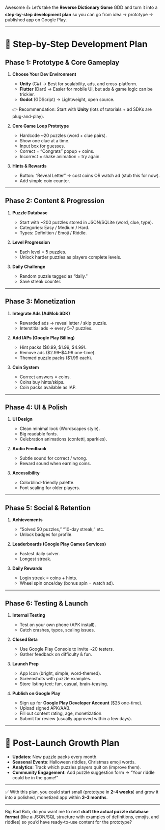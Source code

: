 Awesome 👍 Let’s take the **Reverse Dictionary Game** GDD and turn it into a **step-by-step development plan** so you can go from idea → prototype → published app on Google Play.

---

# 🚀 Step-by-Step Development Plan

## **Phase 1: Prototype & Core Gameplay**

1. **Choose Your Dev Environment**

   * **Unity** (C#) → Best for scalability, ads, and cross-platform.
   * **Flutter** (Dart) → Easier for mobile UI, but ads & game logic can be trickier.
   * **Godot** (GDScript) → Lightweight, open source.

   👉 Recommendation: Start with **Unity** (lots of tutorials + ad SDKs are plug-and-play).

2. **Core Game Loop Prototype**

   * Hardcode \~20 puzzles (word + clue pairs).
   * Show one clue at a time.
   * Input box for guesses.
   * Correct = “Congrats” popup + coins.
   * Incorrect = shake animation + try again.

3. **Hints & Rewards**

   * Button: “Reveal Letter” → cost coins OR watch ad (stub this for now).
   * Add simple coin counter.

---

## **Phase 2: Content & Progression**

1. **Puzzle Database**

   * Start with \~200 puzzles stored in JSON/SQLite (word, clue, type).
   * Categories: Easy / Medium / Hard.
   * Types: Definition / Emoji / Riddle.

2. **Level Progression**

   * Each level = 5 puzzles.
   * Unlock harder puzzles as players complete levels.

3. **Daily Challenge**

   * Random puzzle tagged as “daily.”
   * Save streak counter.

---

## **Phase 3: Monetization**

1. **Integrate Ads (AdMob SDK)**

   * Rewarded ads → reveal letter / skip puzzle.
   * Interstitial ads → every 5–7 puzzles.

2. **Add IAPs (Google Play Billing)**

   * Hint packs (\$0.99, \$1.99, \$4.99).
   * Remove ads (\$2.99–\$4.99 one-time).
   * Themed puzzle packs (\$1.99 each).

3. **Coin System**

   * Correct answers = coins.
   * Coins buy hints/skips.
   * Coin packs available as IAP.

---

## **Phase 4: UI & Polish**

1. **UI Design**

   * Clean minimal look (Wordscapes style).
   * Big readable fonts.
   * Celebration animations (confetti, sparkles).

2. **Audio Feedback**

   * Subtle sound for correct / wrong.
   * Reward sound when earning coins.

3. **Accessibility**

   * Colorblind-friendly palette.
   * Font scaling for older players.

---

## **Phase 5: Social & Retention**

1. **Achievements**

   * “Solved 50 puzzles,” “10-day streak,” etc.
   * Unlock badges for profile.

2. **Leaderboards (Google Play Games Services)**

   * Fastest daily solver.
   * Longest streak.

3. **Daily Rewards**

   * Login streak = coins + hints.
   * Wheel spin once/day (bonus spin = watch ad).

---

## **Phase 6: Testing & Launch**

1. **Internal Testing**

   * Test on your own phone (APK install).
   * Catch crashes, typos, scaling issues.

2. **Closed Beta**

   * Use Google Play Console to invite \~20 testers.
   * Gather feedback on difficulty & fun.

3. **Launch Prep**

   * App Icon (bright, simple, word-themed).
   * Screenshots with puzzle examples.
   * Store listing text: fun, casual, brain-teasing.

4. **Publish on Google Play**

   * Sign up for **Google Play Developer Account** (\$25 one-time).
   * Upload signed APK/AAB.
   * Fill out content rating, age, monetization.
   * Submit for review (usually approved within a few days).

---

# 🤑 Post-Launch Growth Plan

* **Updates**: New puzzle packs every month.
* **Seasonal Events**: Halloween riddles, Christmas emoji words.
* **Analytics**: Track which puzzles players quit on (improve them).
* **Community Engagement**: Add puzzle suggestion form → “Your riddle could be in the game!”

---

✅ With this plan, you could start small (prototype in **2–4 weeks**) and grow it into a polished, monetized app within **2–3 months**.

---

Big Bad Bob, do you want me to next **draft the actual puzzle database format** (like a JSON/SQL structure with examples of definitions, emojis, and riddles) so you’d have ready-to-use content for the prototype?
